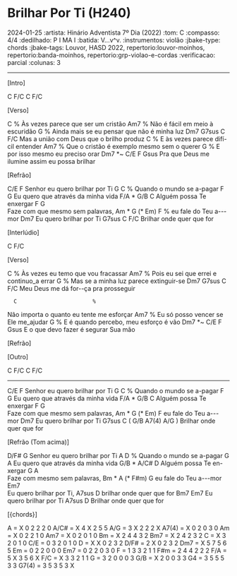 # Brilhar Por Ti (H240)
2024-01-25
:artista:  Hinário Adventista 7º Dia (2022)
:tom: C
:compasso: 4/4
:dedilhado: P I MA I
:batida: V...v^v.
:instrumentos: violão
:jbake-type: chords
:jbake-tags: Louvor, HASD 2022, repertorio:louvor-moinhos, repertorio:banda-moinhos, repertorio:grp-violao-e-cordas
:verificacao: parcial
:colunas: 3


----

[Intro]

C  F/C  C  F/C

[Verso]

   C                    %
Às vezes parece que ser um cristão
      Am7                  %
Não é fácil em meio à escuridão
      G                         %
Ainda mais se eu pensar que não é minha luz
Dm7                 G7sus              C     F/C
Mas a união com Deus  que o brilho produz
     C                %
E às vezes parece difí-cil entender
          Am7                  %
Que o cristão é exemplo mesmo sem o querer
      G                 %
E por isso mesmo eu preciso orar
        Dm7   *~   C/E  F                    Gsus
Pra que Deus me ilumine  assim eu possa brilhar

[Refrão]

C/E                     F
 Senhor eu quero brilhar por Ti
G                   C       %
 Quando o mundo se a-pagar
                 F              G
Eu quero que através da minha vida
       F/A   *   G/B    C
Alguém possa Te enxergar
         F            G         
Faze com que mesmo sem palavras,
Am     *     G (* Em)  F   %
 eu fale do Teu   a---mor
                Dm7
Eu quero brilhar   por Ti
   G7sus               C    F/C
Brilhar onde quer que for

[Interlúdio]

C    F/C

[Verso]

   C                     %
Às vezes eu temo que vou fracassar
        Am7                     %
Pois eu sei que errei e continuo_a errar
         G            %
Mas se a minha luz parece extinguir-se
Dm7                  G7sus               C  F/C
   Meu Deus me dá for--ça pra prosseguir

      C                        %
Não importa o quanto eu tente me esforçar
      Am7                  %
Eu só posso vencer se Ele me_ajudar
    G                      %
E é quando percebo, meu esforço é vão
        Dm7    *~ C/E  F              Gsus
E o que devo fazer      é segurar Sua mão

[Refrão]

[Outro]

C F/C C F/C

----

C/E                     F
 Senhor eu quero brilhar por Ti
G                   C       %
 Quando o mundo se a-pagar
                 F              G
Eu quero que através da minha vida
       F/A   *   G/B    C
Alguém possa Te enxergar
         F            G         
Faze com que mesmo sem palavras,
Am     *     G (* Em)  F
 eu fale do Teu   a---mor
                Dm7
Eu quero brilhar   por Ti
   G7sus               C   ( G/B   A7(4)  A/G )
Brilhar onde quer que for



[Refrão (Tom acima)]

D/F#                      G
   Senhor eu quero brilhar por Ti
A                   D      %
 Quando o mundo se a-pagar
                 G             A
Eu quero que através da minha vida
       G/B   *    A/C#   D
Alguém possa Te en-xergar
         G            A     
Faze com mesmo sem palavras,
    Bm   *   A (* F#m) G
 eu fale do Teu   a---mor
                Em7       
Eu quero brilhar   por Ti,
    A7sus               D
 brilhar onde quer que for
Bm7               Em7
  Eu quero brilhar   por Ti
  A7sus                 D
Brilhar onde quer que for

[{chords}]

A = X 0 2 2 2 0
A/C# = X 4 X 2 5 5
A/G = 3 X 2 2 2 X
A7(4) = X 0 2 0 3 0
Am = X 0 2 2 1 0
Am7 = X 0 2 0 1 0
Bm = X 2 4 4 3 2
Bm7 = X 2 4 2 3 2
C = X 3 2 0 1 0
C/E = 0 3 2 0 1 0
D = X X 0 2 3 2
D/F# = 2 X 0 2 3 2
Dm7 = X 5 7 5 6 5
Em = 0 2 2 0 0 0
Em7 = 0 2 2 0 3 0
F = 1 3 3 2 1 1
F#m = 2 4 4 2 2 2
F/A = 5 X 3 5 6 X
F/C = X 3 3 2 1 1
G = 3 2 0 0 0 3
G/B = X 2 0 0 3 3
G4 = 3 5 5 5 3 3
G7(4) = 3 5 3 5 3 X
